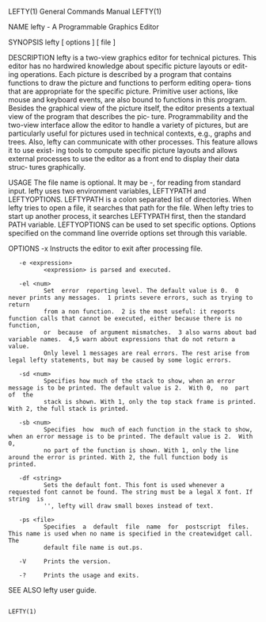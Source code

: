 LEFTY(1)                                                      General Commands Manual                                                     LEFTY(1)

NAME
       lefty - A Programmable Graphics Editor

SYNOPSIS
       lefty [ options ] [ file ]

DESCRIPTION
       lefty  is a two-view graphics editor for technical pictures. This editor has no hardwired knowledge about specific picture layouts or edit‐
       ing operations.  Each picture is described by a program that contains functions to draw the picture and functions to perform editing opera‐
       tions that are appropriate for the specific picture. Primitive user actions, like mouse and keyboard events, are also bound to functions in
       this program. Besides the graphical view of the picture itself, the editor presents a textual view of the program that describes  the  pic‐
       ture. Programmability and the two-view interface allow the editor to handle a variety of pictures, but are particularly useful for pictures
       used in technical contexts, e.g., graphs and trees. Also, lefty can communicate with other processes. This feature allows it to use  exist‐
       ing  tools  to compute specific picture layouts and allows external processes to use the editor as a front end to display their data struc‐
       tures graphically.

USAGE
       The file name is optional. It may be -, for reading from standard input.  lefty uses two environment variables, LEFTYPATH and LEFTYOPTIONS.
       LEFTYPATH  is  a colon separated list of directories. When lefty tries to open a file, it searches that path for the file. When lefty tries
       to start up another process, it searches LEFTYPATH first, then the standard PATH variable.   LEFTYOPTIONS  can  be  used  to  set  specific
       options. Options specified on the command line override options set through this variable.

OPTIONS
       -x     Instructs the editor to exit after processing file.

       -e <expression>
              <expression> is parsed and executed.

       -el <num>
              Set  error  reporting level. The default value is 0.  0 never prints any messages.  1 prints severe errors, such as trying to return
              from a non function.  2 is the most useful: it reports function calls that cannot be executed, either because there is no  function,
              or  because  of argument mismatches.  3 also warns about bad variable names.  4,5 warn about expressions that do not return a value.
              Only level 1 messages are real errors. The rest arise from legal lefty statements, but may be caused by some logic errors.

       -sd <num>
              Specifies how much of the stack to show, when an error message is to be printed. The default value is 2.  With 0,  no  part  of  the
              stack is shown. With 1, only the top stack frame is printed. With 2, the full stack is printed.

       -sb <num>
              Specifies  how  much of each function in the stack to show, when an error message is to be printed. The default value is 2.  With 0,
              no part of the function is shown. With 1, only the line around the error is printed. With 2, the full function body is printed.

       -df <string>
              Sets the default font. This font is used whenever a requested font cannot be found. The string must be a legal X font. If string  is
              '', lefty will draw small boxes instead of text.

       -ps <file>
              Specifies  a  default  file  name  for  postscript  files. This name is used when no name is specified in the createwidget call. The
              default file name is out.ps.

       -V     Prints the version.

       -?     Prints the usage and exits.

SEE ALSO
       lefty user guide.

                                                                                                                                          LEFTY(1)
